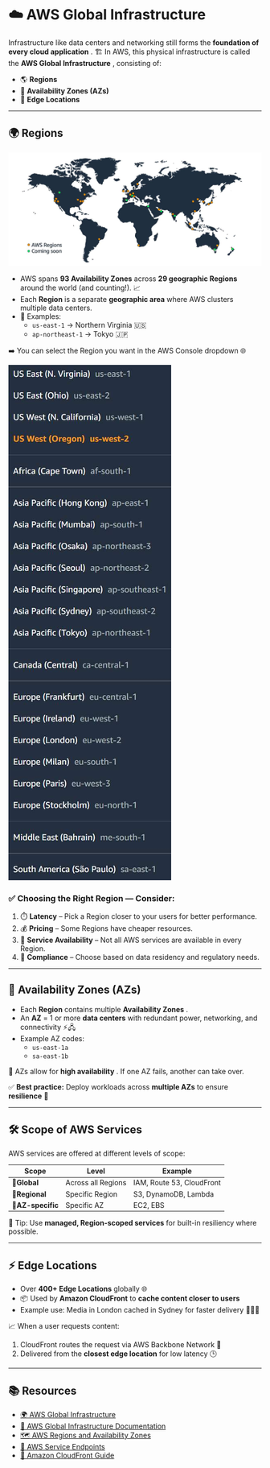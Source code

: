 # ☁️ **AWS Global Infrastructure**

Infrastructure like data centers and networking still forms the **foundation of every cloud application** . 🏗️ In AWS, this physical infrastructure is called the **AWS Global Infrastructure** , consisting of:

- 🌎 **Regions**
- 🧩 **Availability Zones (AZs)**
- 📍 **Edge Locations**

---

## 🌍 **Regions**

![Regions in World Wide](../Visuals/Updated_regions_accessible.jpg)

- AWS spans **93 Availability Zones** across **29 geographic Regions** around the world (and counting!). 📈
- Each **Region** is a separate **geographic area** where AWS clusters multiple data centers.
- 🧭 Examples:
  - `us-east-1` → Northern Virginia 🇺🇸
  - `ap-northeast-1` → Tokyo 🇯🇵

➡️ You can select the Region you want in the AWS Console dropdown 🌐

![Regions in Console](../Visuals/Regions%20in%20Console.jpg)

### ✅ **Choosing the Right Region** — Consider:

1. ⏱️ **Latency** – Pick a Region closer to your users for better performance.
2. 💰 **Pricing** – Some Regions have cheaper resources.
3. 🧰 **Service Availability** – Not all AWS services are available in every Region.
4. 📜 **Compliance** – Choose based on data residency and regulatory needs.

---

## 🧩 **Availability Zones (AZs)**

- Each **Region** contains multiple **Availability Zones** .
- An **AZ** = 1 or more **data centers** with redundant power, networking, and connectivity ⚡🖧
- Example AZ codes:
  - `us-east-1a`
  - `sa-east-1b`

📍 AZs allow for **high availability** . If one AZ fails, another can take over.

✅ **Best practice:** Deploy workloads across **multiple AZs** to ensure **resilience** 🔁

---

## 🛠️ **Scope of AWS Services**

AWS services are offered at different levels of scope:

| Scope             | Level              | Example                   |
| ----------------- | ------------------ | ------------------------- |
| 🧭**Global**      | Across all Regions | IAM, Route 53, CloudFront |
| 📍**Regional**    | Specific Region    | S3, DynamoDB, Lambda      |
| 🧱**AZ-specific** | Specific AZ        | EC2, EBS                  |

🧠 Tip: Use **managed, Region-scoped services** for built-in resiliency where possible.

---

## ⚡ **Edge Locations**

- Over **400+ Edge Locations** globally 🌐
- 📦 Used by **Amazon CloudFront** to **cache content closer to users**
- Example use: Media in London cached in Sydney for faster delivery 🏃‍♂️💨

📈 When a user requests content:

1. CloudFront routes the request via AWS Backbone Network 🔁
2. Delivered from the **closest edge location** for low latency 🕒

---

## 📚 Resources

- [🌍 AWS Global Infrastructure](https://aws.amazon.com/about-aws/global-infrastructure/)
- [📄 AWS Global Infrastructure Documentation](https://docs.aws.amazon.com/global-infrastructure/latest/)
- [🗺️ AWS Regions and Availability Zones](https://aws.amazon.com/about-aws/global-infrastructure/regions_az/)
- [📌 AWS Service Endpoints](https://docs.aws.amazon.com/general/latest/gr/aws-service-information.html)
- [📍 Amazon CloudFront Guide](https://docs.aws.amazon.com/AmazonCloudFront/latest/DeveloperGuide/)
